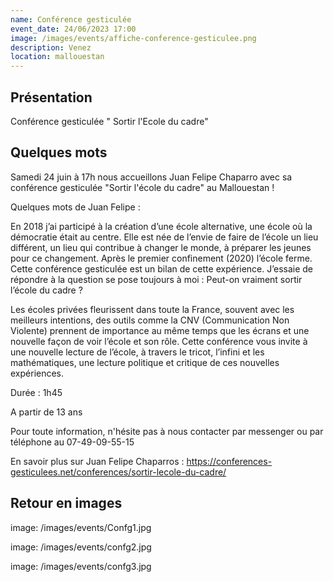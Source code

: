 ```yaml
---
name: Conférence gesticulée 
event_date: 24/06/2023 17:00
image: /images/events/affiche-conference-gesticulee.png
description: Venez
location: mallouestan
---
```


## Présentation

Conférence gesticulée " Sortir l'Ecole du cadre"

## Quelques mots

Samedi 24 juin à 17h nous accueillons Juan Felipe Chaparro avec sa conférence gesticulée "Sortir l'école du cadre" au Mallouestan !

Quelques mots de Juan Felipe :

En 2018 j’ai participé à la création d’une école alternative, une école où la démocratie était au centre. Elle est née de l’envie de faire de l’école un lieu différent, un lieu qui contribue à changer le monde, à préparer les jeunes pour ce changement. Après le premier confinement (2020) l’école ferme. Cette conférence gesticulée est un bilan de cette expérience. J’essaie de répondre à la question se pose toujours à moi : Peut-on vraiment sortir l’école du cadre ?

Les écoles privées fleurissent dans toute la France, souvent avec les meilleurs intentions, des outils comme la CNV (Communication Non Violente) prennent de importance au même temps que les écrans et une nouvelle façon de voir l’école et son rôle. Cette conférence vous invite à une nouvelle lecture de l’école, à travers le tricot, l’infini et les mathématiques, une lecture politique et critique de ces nouvelles expériences.

Durée : 1h45

A partir de 13 ans 

Pour toute information, n'hésite pas à nous contacter par messenger ou par téléphone au 07-49-09-55-15

En savoir plus sur Juan Felipe Chaparros : https://conferences-gesticulees.net/conferences/sortir-lecole-du-cadre/

## Retour en images

image: /images/events/Confg1.jpg

image: /images/events/confg2.jpg

image: /images/events/confg3.jpg
